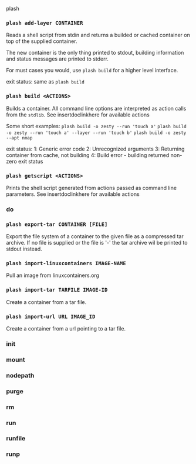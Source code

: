 plash

### `plash add-layer CONTAINER`
Reads a shell script from stdin and returns a builded or cached container on top of the supplied container.

The new container is the only thing printed to stdout, building information and status messages are printed to stderr.

For must cases you would, use `plash build` for a higher level interface.

exit status:
same as `plash build`


### `plash build <ACTIONS>`
Builds a container. All command line options are interpreted as action calls from the `stdlib`. See insertdoclinkhere for available actions

Some short examples:
`plash build -o zesty --run 'touch a'`
`plash build -o zesty --run 'touch a' --layer --run 'touch b'`
`plash build -o zesty --apt nmap`

exit status:
1: Generic error code
2: Unrecognized arguments
3: Returning container from cache, not building
4: Build error - building returned non-zero exit status


### `plash getscript <ACTIONS>`
Prints the shell script generated from actions passed as command line parameters.
See insertdoclinkhere for available actions

### do


### `plash export-tar CONTAINER [FILE]`
Export the file system of a container to the given file as a compressed tar archive. If no file is supplied or the file is '-' the tar archive wil be printed to stdout instead.

### `plash import-linuxcontainers IMAGE-NAME`
Pull an image from linuxcontainers.org

### `plash import-tar TARFILE IMAGE-ID`
Create a container from a tar file.

### `plash import-url URL IMAGE_ID`
Create a container from a url pointing to a tar file.


### init

### mount

### nodepath
### purge
### rm
### run
### runfile
### runp
